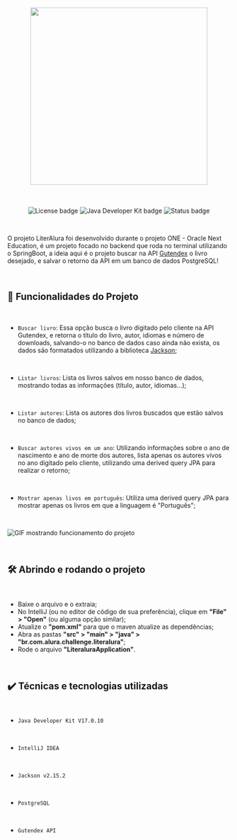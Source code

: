 <h1 align="center"><img loading="lazy" src="https://github.com/Romano-g/Literalura/assets/143983377/b8a1eed2-adda-4097-b821-ed7047abd5de" width=400px></h1>
<br>
<p align="center">
  <img loading="lazy" alt="License badge" src="https://img.shields.io/badge/LICENSE-MIT-darkgreen">
  <img loading="lazy" alt="Java Developer Kit badge" src="https://img.shields.io/badge/JDK-V17.0.10-%23eb8302">
  <img loading="lazy" alt="Status badge" src="https://img.shields.io/badge/STATUS-FINALIZADO-9400D3">
</p>
<br>
<p>
  O projeto LiterAlura foi desenvolvido durante o projeto ONE - Oracle Next Education, é um projeto focado no backend que roda no terminal utilizando o SpringBoot, a ideia aqui é o projeto buscar na API <a href="https://gutendex.com/" target="_blank">Gutendex</a> o livro desejado, e salvar o retorno da API em um banco de dados PostgreSQL!
</p>
<br>
<h2>🔨 Funcionalidades do Projeto</h2>
<br>

- `Buscar livro`: Essa opção busca o livro digitado pelo cliente na API Gutendex, e retorna o título do livro, autor, idiomas e número de downloads, salvando-o no banco de dados caso ainda não exista, os dados são formatados utilizando a biblioteca <a href="https://mvnrepository.com/artifact/com.fasterxml.jackson.core/jackson-databind/2.15.2" target="_blank">Jackson</a>;
<br>

- `Listar livros`: Lista os livros salvos em nosso banco de dados, mostrando todas as informações (título, autor, idiomas...);
<br>
  
- `Listar autores`: Lista os autores dos livros buscados que estão salvos no banco de dados;
<br>
  
- `Buscar autores vivos em um ano`: Utilizando informações sobre o ano de nascimento e ano de morte dos autores, lista apenas os autores vivos no ano digitado pelo cliente, utilizando uma derived query JPA para realizar o retorno;
<br>
  
- `Mostrar apenas livos em português`: Utiliza uma derived query JPA para mostrar apenas os livros em que a linguagem é "Português";
<br>

<p><img loading="lazy" alt="GIF mostrando funcionamento do projeto" src="https://github.com/Romano-g/Literalura/assets/143983377/ce964c64-0250-4826-a3cd-a71797ec35fb"></p>
<br>

<h2>🛠️ Abrindo e rodando o projeto</h2>
<br>

- Baixe o arquivo e o extraia;
- No IntelliJ (ou no editor de código de sua preferência), clique em <b>"File" > "Open"</b> (ou alguma opção similar);
- Atualize o <b>"pom.xml"</b> para que o maven atualize as dependências;
- Abra as pastas <b>"src" > "main" > "java" > "br.com.alura.challenge.literalura"</b>;
- Rode o arquivo <b>"LiteraluraApplication"</b>.
<br>

<h2>✔️ Técnicas e tecnologias utilizadas</h2>
<br>

- `Java Developer Kit V17.0.10`
<br>
  
- `IntelliJ IDEA`
<br>
  
- `Jackson v2.15.2`
<br>
  
- `PostgreSQL`
<br>
  
- `Gutendex API`
